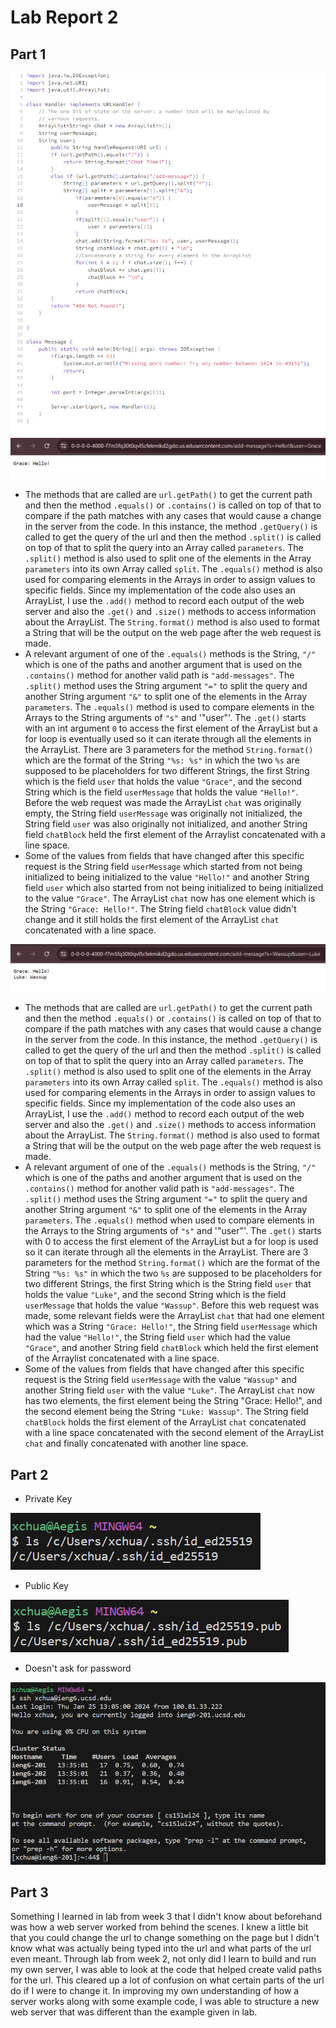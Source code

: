 # Lab Report 2
## Part 1
![Image](MessageCode.png)
![Image](ChatExample1.png)

- The methods that are called are `url.getPath()` to get the current path and then the method `.equals()` or `.contains()` is called on top of that to compare if the path matches with any cases that would cause a change in the server from the code. In this instance, the method `.getQuery()` is called to get the query of the url and then the method `.split()` is called on top of that to split the query into an Array called `parameters`. The `.split()` method is also used to split one of the elements in the Array `parameters` into its own Array called `split`. The `.equals()` method is also used for comparing elements in the Arrays in order to assign values to specific fields. Since my implementation of the code also uses an ArrayList, I use the `.add()` method to record each output of the web server and also the `.get()` and `.size()` methods to access information about the ArrayList. The `String.format()` method is also used to format a String that will be the output on the web page after the web request is made.
- A relevant argument of one of the `.equals()` methods is the String, `"/"` which is one of the paths and another argument that is used on the `.contains()` method for another valid path is `"add-messages"`. The `.split()` method uses the String argument `"="` to split the query and another String argument `"&"` to split one of the elements in the Array `parameters`. The `.equals()` method is used to compare elements in the Arrays to the String arguments of `"s"` and '"user"'. The `.get()` starts with an int argument `0` to access the first element of the ArrayList but a for loop is eventually used so it can iterate through all the elements in the ArrayList. There are 3 parameters for the method `String.format()` which are the format of the String `"%s: %s"` in which the two `%s` are supposed to be placeholders for two different Strings, the first String which is the field `user` that holds the value `"Grace"`, and the second String which is the field `userMessage` that holds the value `"Hello!"`. Before the web request was made the ArrayList `chat` was originally empty, the String field `userMessage` was originally not initialized, the String field `user` was also originally not initialized, and another String field `chatBlock` held the first element of the Arraylist concatenated with a line space.
- Some of the values from fields that have changed after this specific request is the String field `userMessage` which started from not being initialized to being initialized to the value `"Hello!"` and another String field `user` which also started from not being initialized to being initialized to the value `"Grace"`. The ArrayList `chat` now has one element which is the String `"Grace: Hello!"`. The String field `chatBlock` value didn't change and it still holds the first element of the ArrayList `chat` concatenated with a line space.

![Image](ChatExample2.png)

- The methods that are called are `url.getPath()` to get the current path and then the method `.equals()` or `.contains()` is called on top of that to compare if the path matches with any cases that would cause a change in the server from the code. In this instance, the method `.getQuery()` is called to get the query of the url and then the method `.split()` is called on top of that to split the query into an Array called `parameters`. The `.split()` method is also used to split one of the elements in the Array `parameters` into its own Array called `split`. The `.equals()` method is also used for comparing elements in the Arrays in order to assign values to specific fields. Since my implementation of the code also uses an ArrayList, I use the `.add()` method to record each output of the web server and also the `.get()` and `.size()` methods to access information about the ArrayList. The `String.format()` method is also used to format a String that will be the output on the web page after the web request is made.
- A relevant argument of one of the `.equals()` methods is the String, `"/"` which is one of the paths and another argument that is used on the `.contains()` method for another valid path is `"add-messages"`. The `.split()` method uses the String argument `"="` to split the query and another String argument `"&"` to split one of the elements in the Array `parameters`. The `.equals()` method when used to compare elements in the Arrays to the String arguments of `"s"` and '"user"'. The `.get()` starts with 0 to access the first element of the ArrayList but a for loop is used so it can iterate through all the elements in the ArrayList. There are 3 parameters for the method `String.format()` which are the format of the String `"%s: %s"` in which the two `%s` are supposed to be placeholders for two different Strings, the first String which is the String field `user` that holds the value `"Luke"`, and the second String which is the field `userMessage` that holds the value `"Wassup"`. Before this web request was made, some relevant fields were the ArrayList `chat` that had one element which was a String `"Grace: Hello!"`, the String field `userMessage` which had the value `"Hello!"`, the String field `user` which had the value `"Grace"`, and another String field `chatBlock` which held the first element of the Arraylist concatenated with a line space.
- Some of the values from fields that have changed after this specific request is the String field `userMessage` with the value `"Wassup"` and another String field `user` with the value `"Luke"`. The ArrayList `chat` now has two elements, the first element being the String "Grace: Hello!", and the second element being the String `"Luke: Wassup"`. The String field `chatBlock` holds the first element of the ArrayList `chat` concatenated with a line space concatenated with the second element of the ArrayList `chat` and finally concatenated with another line space.



## Part 2

- Private Key
  
![Image](PrivateKeyPath.png)

- Public Key

![Image](PublicKeyPath.png)

- Doesn't ask for password

![Image](NoPassword.png)


## Part 3

Something I learned in lab from week 3 that I didn't know about beforehand was how a web server worked from behind the scenes. I knew a little bit that you could change the url to change something on the page but I didn't know what was actually being typed into the url and what parts of the url even meant. Through lab from week 2, not only did I learn to build and run my own server, I was able to look at the code that helped create valid paths for the url. This cleared up a lot of confusion on what certain parts of the url do if I were to change it. In improving my own understanding of how a server works along with some example code, I was able to structure a new web server that was different than the example given in lab.

